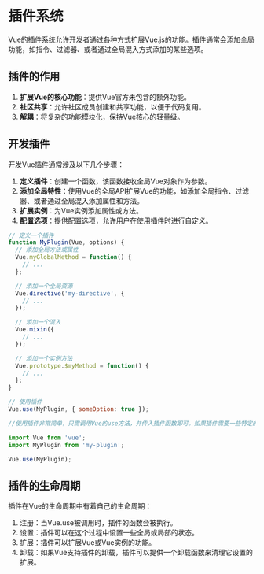 # 插件系统

Vue的插件系统允许开发者通过各种方式扩展Vue.js的功能。插件通常会添加全局功能，如指令、过滤器、或者通过全局混入方式添加的某些选项。

## 插件的作用

1. **扩展Vue的核心功能**：提供Vue官方未包含的额外功能。
2. **社区共享**：允许社区成员创建和共享功能，以便于代码复用。
3. **解耦**：将复杂的功能模块化，保持Vue核心的轻量级。

## 开发插件

开发Vue插件通常涉及以下几个步骤：

1. **定义插件**：创建一个函数，该函数接收全局Vue对象作为参数。
2. **添加全局特性**：使用Vue的全局API扩展Vue的功能，如添加全局指令、过滤器、或者通过全局混入添加属性和方法。
3. **扩展实例**：为Vue实例添加属性或方法。
4. **配置选项**：提供配置选项，允许用户在使用插件时进行自定义。

```javascript
// 定义一个插件
function MyPlugin(Vue, options) {
  // 添加全局方法或属性
  Vue.myGlobalMethod = function() {
    // ...
  };

  // 添加一个全局资源
  Vue.directive('my-directive', {
    // ...
  });

  // 添加一个混入
  Vue.mixin({
    // ...
  });

  // 添加一个实例方法
  Vue.prototype.$myMethod = function() {
    // ...
  };
}

// 使用插件
Vue.use(MyPlugin, { someOption: true });

//使用插件非常简单，只需调用Vue的use方法，并传入插件函数即可。如果插件需要一些特定的配置，可以作为第二个参数传入。

import Vue from 'vue';
import MyPlugin from 'my-plugin';

Vue.use(MyPlugin);

```

## 插件的生命周期

插件在Vue的生命周期中有着自己的生命周期：

1. 注册：当Vue.use被调用时，插件的函数会被执行。
2. 设置：插件可以在这个过程中设置一些全局或局部的状态。
3. 扩展：插件可以扩展Vue或Vue实例的功能。
4. 卸载：如果Vue支持插件的卸载，插件可以提供一个卸载函数来清理它设置的扩展。